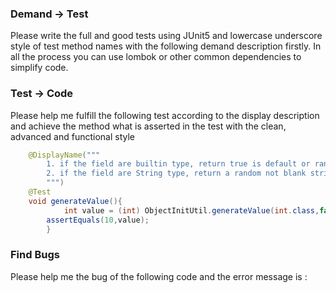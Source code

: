 ###  Demand -> Test
Please write the full and good tests using JUnit5 and lowercase underscore style of test method names
with the following demand description firstly.
In all the process you can use lombok or other common dependencies to simplify code.

### Test -> Code
Please help me fulfill the following test according to the display description 
and achieve the method what is asserted in the test with the clean, advanced and functional style
```java
    @DisplayName("""
        1. if the field are builtin type, return true is default or random value
        2. if the field are String type, return a random not blank string
        """)
    @Test
    void generateValue(){
            int value = (int) ObjectInitUtil.generateValue(int.class,false);
        assertEquals(10,value);
        }

```
### Find Bugs
Please help me the bug of the following code and the error message is :
```java

```